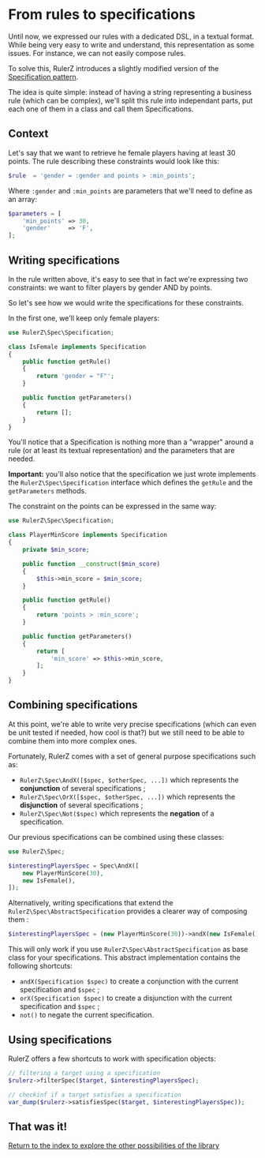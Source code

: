 From rules to specifications
============================

Until now, we expressed our rules with a dedicated DSL, in a textual format.
While being very easy to write and understand, this representation as some
issues. For instance, we can not easily compose rules.

To solve this, RulerZ introduces a slightly modified version of the
[Specification pattern](http://en.wikipedia.org/wiki/Specification_pattern).

The idea is quite simple: instead of having a string representing a business
rule (which can be complex), we'll split this rule into independant parts, put
each one of them in a class and call them Specifications.

## Context

Let's say that we want to retrieve he female players having at least 30 points.
The rule describing these constraints would look like this:

```php
$rule  = 'gender = :gender and points > :min_points';
```

Where `:gender` and `:min_points` are parameters that we'll need to define as
an array:

```php
$parameters = [
    'min_points' => 30,
    'gender'     => 'F',
];
```

## Writing specifications

In the rule written above, it's easy to see that in fact we're expressing two
constraints: we want to filter players by gender AND by points.

So let's see how we would write the specifications for these constraints.

In the first one, we'll keep only female players:

```php
use RulerZ\Spec\Specification;

class IsFemale implements Specification
{
    public function getRule()
    {
        return 'gender = "F"';
    }

    public function getParameters()
    {
        return [];
    }
}
```

You'll notice that a Specification is nothing more than a "wrapper" around a
rule (or at least its textual representation) and the parameters that are
needed.

**Important:** you'll also notice that the specification we just wrote
implements the `RulerZ\Spec\Specification` interface which defines the `getRule`
and the `getParameters` methods.

The constraint on the points can be expressed in the same way:

```php
use RulerZ\Spec\Specification;

class PlayerMinScore implements Specification
{
    private $min_score;

    public function __construct($min_score)
    {
        $this->min_score = $min_score;
    }

    public function getRule()
    {
        return 'points > :min_score';
    }

    public function getParameters()
    {
        return [
            'min_score' => $this->min_score,
        ];
    }
}
```

## Combining specifications

At this point, we're able to write very precise specifications (which can even
be unit tested if needed, how cool is that?) but we still need to be able to
combine them into more complex ones.

Fortunately, RulerZ comes with a set of general purpose specifications such as:

* `RulerZ\Spec\AndX([$spec, $otherSpec, ...])` which represents the **conjunction**
  of several specifications ;
* `RulerZ\Spec\OrX([$spec, $otherSpec, ...])` which represents the **disjunction**
  of several specifications ;
* `RulerZ\Spec\Not($spec)` which represents the **negation** of a specification.

Our previous specifications can be combined using these classes:

```php
use RulerZ\Spec;

$interestingPlayersSpec = Spec\AndX([
    new PlayerMinScore(30),
    new IsFemale(),
]);
```

Alternatively, writing specifications that extend the
`RulerZ\Spec\AbstractSpecification` provides a clearer way of composing them :

```php
$interestingPlayersSpec = (new PlayerMinScore(30))->andX(new IsFemale());
```

This will only work if you use `RulerZ\Spec\AbstractSpecification` as base class
for your specifications. This abstract implementation contains the following
shortcuts:

* `andX(Specification $spec)` to create a conjunction with the current
  specification and `$spec` ;
* `orX(Specification $spec)` to create a disjunction with the current
  specification and `$spec` ;
* `not()` to negate the current specification.

## Using specifications

RulerZ offers a few shortcuts to work with specification objects:

```php
// filtering a target using a specification
$rulerz->filterSpec($target, $interestingPlayersSpec);

// checkinf if a target satisfies a specification
var_dump($rulerz->satisfiesSpec($target, $interestingPlayersSpec));
```

## That was it!

[Return to the index to explore the other possibilities of the library](index.md)
